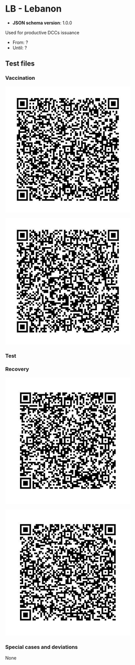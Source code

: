 # LB - Lebanon

* **JSON schema version**: 1.0.0

Used for productive DCCs issuance
* From: ?
* Until: ?

## Test files


### Vaccination

![vaccine-01.png](vaccine-01.png)

![vaccine-02.png](vaccine-02.png)


### Test


### Recovery

![Recovery-01.png](Recovery-01.png)

![Recovery-02.png](Recovery-02.png)

### Special cases and deviations
None
